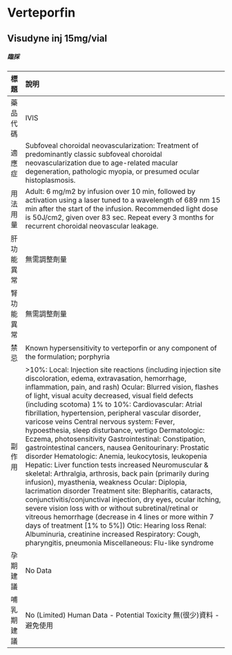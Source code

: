 # Verteporfin

## Visudyne inj 15mg/vial

##### 臨採

| 標題       | 說明                                                                                                                                                                                                                                                                                                                                                                                                                                                                                                                                                                                                                                                                                                                                                                                                                                                                                                                                                                                                                                                                                                                                                                                                                                |
|:-----------|:------------------------------------------------------------------------------------------------------------------------------------------------------------------------------------------------------------------------------------------------------------------------------------------------------------------------------------------------------------------------------------------------------------------------------------------------------------------------------------------------------------------------------------------------------------------------------------------------------------------------------------------------------------------------------------------------------------------------------------------------------------------------------------------------------------------------------------------------------------------------------------------------------------------------------------------------------------------------------------------------------------------------------------------------------------------------------------------------------------------------------------------------------------------------------------------------------------------------------------|
| 藥品代碼   | IVIS                                                                                                                                                                                                                                                                                                                                                                                                                                                                                                                                                                                                                                                                                                                                                                                                                                                                                                                                                                                                                                                                                                                                                                                                                                |
| 適應症     | Subfoveal choroidal neovascularization: Treatment of predominantly classic subfoveal choroidal neovascularization due to age-related macular degeneration, pathologic myopia, or presumed ocular histoplasmosis.                                                                                                                                                                                                                                                                                                                                                                                                                                                                                                                                                                                                                                                                                                                                                                                                                                                                                                                                                                                                                    |
| 用法用量   | Adult: 6 mg/m2 by infusion over 10 min, followed by activation using a laser tuned to a wavelength of 689 nm 15 min after the start of the infusion. Recommended light dose is 50J/cm2, given over 83 sec. Repeat every 3 months for recurrent choroidal neovascular leakage.                                                                                                                                                                                                                                                                                                                                                                                                                                                                                                                                                                                                                                                                                                                                                                                                                                                                                                                                                       |
| 肝功能異常 | 無需調整劑量                                                                                                                                                                                                                                                                                                                                                                                                                                                                                                                                                                                                                                                                                                                                                                                                                                                                                                                                                                                                                                                                                                                                                                                                                        |
| 腎功能異常 | 無需調整劑量                                                                                                                                                                                                                                                                                                                                                                                                                                                                                                                                                                                                                                                                                                                                                                                                                                                                                                                                                                                                                                                                                                                                                                                                                        |
| 禁忌       | Known hypersensitivity to verteporfin or any component of the formulation; porphyria                                                                                                                                                                                                                                                                                                                                                                                                                                                                                                                                                                                                                                                                                                                                                                                                                                                                                                                                                                                                                                                                                                                                                |
| 副作用     | >10%: Local: Injection site reactions (including injection site discoloration, edema, extravasation, hemorrhage, inflammation, pain, and rash) Ocular: Blurred vision, flashes of light, visual acuity decreased, visual field defects (including scotoma) 1% to 10%: Cardiovascular: Atrial fibrillation, hypertension, peripheral vascular disorder, varicose veins Central nervous system: Fever, hypoesthesia, sleep disturbance, vertigo Dermatologic: Eczema, photosensitivity Gastrointestinal: Constipation, gastrointestinal cancers, nausea Genitourinary: Prostatic disorder Hematologic: Anemia, leukocytosis, leukopenia Hepatic: Liver function tests increased Neuromuscular & skeletal: Arthralgia, arthrosis, back pain (primarily during infusion), myasthenia, weakness Ocular: Diplopia, lacrimation disorder Treatment site: Blepharitis, cataracts, conjunctivitis/conjunctival injection, dry eyes, ocular itching, severe vision loss with or without subretinal/retinal or vitreous hemorrhage (decrease in 4 lines or more within 7 days of treatment [1% to 5%]) Otic: Hearing loss Renal: Albuminuria, creatinine increased Respiratory: Cough, pharyngitis, pneumonia Miscellaneous: Flu-like syndrome |
| 孕期建議   | No Data                                                                                                                                                                                                                                                                                                                                                                                                                                                                                                                                                                                                                                                                                                                                                                                                                                                                                                                                                                                                                                                                                                                                                                                                                             |
| 哺乳期建議 | No (Limited) Human Data - Potential Toxicity 無(很少)資料 - 避免使用                                                                                                                                                                                                                                                                                                                                                                                                                                                                                                                                                                                                                                                                                                                                                                                                                                                                                                                                                                                                                                                                                                                                                                |

